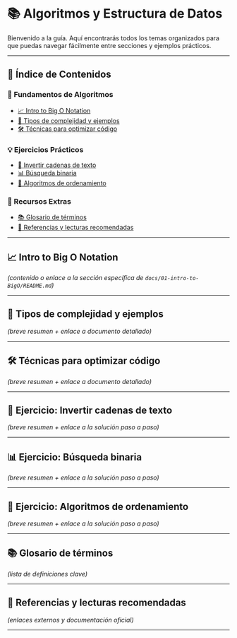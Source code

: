 # 📚 Algoritmos y Estructura de Datos

Bienvenido a la guía. Aquí encontrarás todos los temas organizados para que puedas navegar fácilmente entre secciones y ejemplos prácticos.

---

## 📑 Índice de Contenidos

### 🚀 Fundamentos de Algoritmos

* [📈 Intro to Big O Notation](./docs/01-intro-to-BigO/README.md)
* [🧮 Tipos de complejidad y ejemplos](#-tipos-de-complejidad-y-ejemplos)
* [🛠 Técnicas para optimizar código](#-técnicas-para-optimizar-código)

### 💡 Ejercicios Prácticos

* [🔄 Invertir cadenas de texto](#-ejercicio-invertir-cadenas-de-texto)
* [📊 Búsqueda binaria](#-ejercicio-búsqueda-binaria)
* [🧩 Algoritmos de ordenamiento](#-ejercicio-algoritmos-de-ordenamiento)

### 📂 Recursos Extras

* [📚 Glosario de términos](#-glosario-de-términos)
* [🔗 Referencias y lecturas recomendadas](#-referencias-y-lecturas-recomendadas)

---

## 📈 Intro to Big O Notation

*(contenido o enlace a la sección específica de `docs/01-intro-to-BigO/README.md`)*

---

## 🧮 Tipos de complejidad y ejemplos

*(breve resumen + enlace a documento detallado)*

---

## 🛠 Técnicas para optimizar código

*(breve resumen + enlace a documento detallado)*

---

## 🔄 Ejercicio: Invertir cadenas de texto

*(breve resumen + enlace a la solución paso a paso)*

---

## 📊 Ejercicio: Búsqueda binaria

*(breve resumen + enlace a la solución paso a paso)*

---

## 🧩 Ejercicio: Algoritmos de ordenamiento

*(breve resumen + enlace a la solución paso a paso)*

---

## 📚 Glosario de términos

*(lista de definiciones clave)*

---

## 🔗 Referencias y lecturas recomendadas

*(enlaces externos y documentación oficial)*

---

